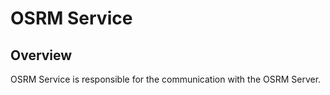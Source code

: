 # OSRM Service

## Overview

OSRM Service is responsible for the communication with the OSRM Server.

